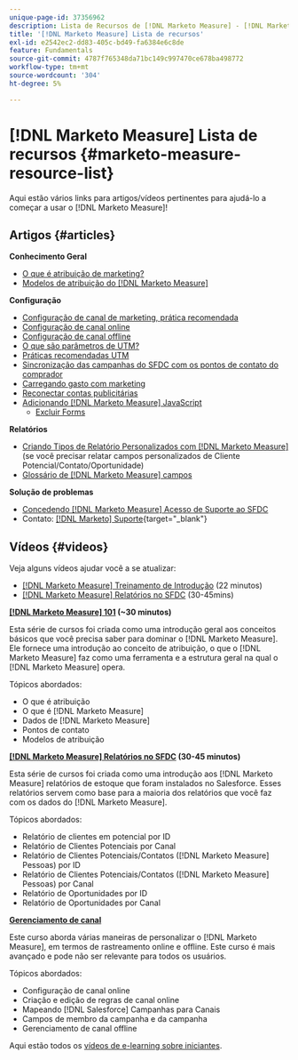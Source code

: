 ```yaml
---
unique-page-id: 37356962
description: Lista de Recursos de [!DNL Marketo Measure] - [!DNL Marketo Measure]
title: '[!DNL Marketo Measure] Lista de recursos'
exl-id: e2542ec2-dd83-405c-bd49-fa6384e6c8de
feature: Fundamentals
source-git-commit: 4787f765348da71bc149c997470ce678ba498772
workflow-type: tm+mt
source-wordcount: '304'
ht-degree: 5%

---
```


# [!DNL Marketo Measure] Lista de recursos {#marketo-measure-resource-list}

Aqui estão vários links para artigos/vídeos pertinentes para ajudá-lo a começar a usar o [!DNL Marketo Measure]!

## Artigos {#articles}

**Conhecimento Geral**

* [O que é atribuição de marketing?](/help/introduction-to-marketo-measure/overview-resources/marketing-attribution.md)
* [Modelos de atribuição do [!DNL Marketo Measure] ](/help/introduction-to-marketo-measure/overview-resources/marketo-measure-attribution-models.md)

**Configuração**

* [Configuração de canal de marketing, prática recomendada](/help/channel-tracking-and-setup/online-channels/marketing-channels-and-subchannels.md)
* [Configuração de canal online](/help/channel-tracking-and-setup/online-channels/online-custom-channel-setup.md)
* [Configuração de canal offline](/help/channel-tracking-and-setup/offline-channels/offline-custom-channel-setup.md)
* [O que são parâmetros de UTM?](/help/channel-tracking-and-setup/online-channels/utm-parameters.md)
* [Práticas recomendadas UTM](/help/channel-tracking-and-setup/online-channels/best-practices-for-setting-up-utm-parameters.md)
* [Sincronização das campanhas do SFDC com os pontos de contato do comprador](/help/channel-tracking-and-setup/offline-channels/legacy-processes/campaigns-and-campaign-members.md)
* [Carregando gasto com marketing](/help/marketing-spend/spend-management/marketing-channel-costs.md#uploading-marketing-costs)
* [Reconectar contas publicitárias](/help/api-connections/utilizing-marketo-measures-api-connections/reauthorizing-connected-accounts.md)
* [Adicionando [!DNL Marketo Measure] JavaScript](/help/marketo-measure-tracking/setting-up-tracking/adding-marketo-measure-script.md)
   * [Excluir Forms](/help/marketo-measure-tracking/setting-up-tracking/excluding-marketo-measure-from-specific-forms.md)

**Relatórios**

* [Criando Tipos de Relatório Personalizados com [!DNL Marketo Measure]](/help/marketo-measure-salesforce-reporting/new-report-types/creating-custom-marketo-measure-report-types.md) (se você precisar relatar campos personalizados de Cliente Potencial/Contato/Oportunidade)
* [Glossário de  [!DNL Marketo Measure]  campos](/help/introduction-to-marketo-measure/overview-resources/glossary-of-marketo-measure-fields.md)

**Solução de problemas**

* [Concedendo [!DNL Marketo Measure] Acesso de Suporte ao SFDC](/help/miscellaneous/other-related-resources/granting-salesforce-access-to-marketo-measure-support.md)
* Contato: [[!DNL Marketo] Suporte](https://nation.marketo.com/t5/support/ct-p/Support){target="_blank"}

## Vídeos {#videos}

Veja alguns vídeos    ajudar você a se atualizar:

* [[!DNL Marketo Measure] Treinamento de Introdução](https://share.vidyard.com/watch/Pb4DuWJwtFgw3jUBDGneb4?) (22 minutos)
* [[!DNL Marketo Measure] Relatórios no SFDC](https://experienceleague.adobe.com/docs/marketo-learn/tutorials/overview.html?lang=pt-BR) (30-45mins)

**[[!DNL Marketo Measure] 101](https://experienceleague.adobe.com/docs/marketo-learn/tutorials/overview.html?lang=pt-BR) (~30 minutos)**

Esta série de cursos foi criada como uma introdução geral aos conceitos básicos que você precisa saber para dominar o [!DNL Marketo Measure]. Ele fornece uma introdução ao conceito de atribuição, o que o [!DNL Marketo Measure] faz como uma ferramenta e a estrutura geral na qual o [!DNL Marketo Measure] opera.

Tópicos abordados:

* O que é atribuição
* O que é [!DNL Marketo Measure]
* Dados de [!DNL Marketo Measure]
* Pontos de contato
* Modelos de atribuição

**[[!DNL Marketo Measure] Relatórios no SFDC](https://experienceleague.adobe.com/docs/marketo-learn/tutorials/overview.html?lang=pt-BR) (30-45 minutos)**

Esta série de cursos foi criada como uma introdução aos [!DNL Marketo Measure] relatórios de estoque que foram instalados no Salesforce. Esses relatórios servem como base para a maioria dos relatórios que você faz com os dados do [!DNL Marketo Measure].

Tópicos abordados:

* Relatório de clientes em potencial por ID
* Relatório de Clientes Potenciais por Canal
* Relatório de Clientes Potenciais/Contatos ([!DNL Marketo Measure] Pessoas) por ID
* Relatório de Clientes Potenciais/Contatos ([!DNL Marketo Measure] Pessoas) por Canal
* Relatório de Oportunidades por ID
* Relatório de Oportunidades por Canal

**[Gerenciamento de canal](https://experienceleague.adobe.com/docs/marketo-learn/tutorials/overview.html?lang=pt-BR)**

Este curso aborda várias maneiras de personalizar o [!DNL Marketo Measure], em termos de rastreamento online e offline. Este curso é mais avançado e pode não ser relevante para todos os usuários.

Tópicos abordados:

* Configuração de canal online
* Criação e edição de regras de canal online
* Mapeando [!DNL Salesforce] Campanhas para Canais
* Campos de membro da campanha e da campanha
* Gerenciamento de canal offline

Aqui estão todos os [vídeos de e-learning sobre iniciantes](https://experienceleague.adobe.com/docs/marketo-learn/tutorials/overview.html?lang=pt-BR).
